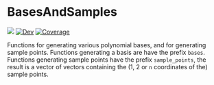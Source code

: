# BasesAndSamples

[![](https://img.shields.io/badge/docs-stable-blue.svg)](https://nanleij.github.io/BasesAndSamples.jl/stable)
[![Dev](https://img.shields.io/badge/docs-dev-blue.svg)](https://invenia.github.io/BlockDiagonals.jl/dev)
[![Coverage](https://codecov.io/gh/nanleij/BasesAndSamples.jl/branch/main/graph/badge.svg)](https://codecov.io/gh/nanleij/BasesAndSamples.jl)

Functions for generating various polynomial bases, and for generating sample points.
Functions generating a basis are have the prefix `bases`. Functions generating sample points have the prefix `sample_points`, the result is a vector of vectors containing the (1, 2 or `n` coordinates of the) sample points. 
